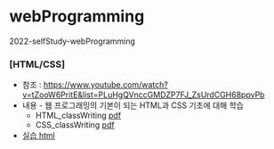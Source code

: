 # webProgramming
2022-selfStudy-webProgramming

### [HTML/CSS]
  * 참조 : https://www.youtube.com/watch?v=tZooW6PritE&list=PLuHgQVnccGMDZP7FJ_ZsUrdCGH68ppvPb
  * 내용 - 웹 프로그래밍의 기본이 되는 HTML과 CSS 기초에 대해 학습
    * HTML_classWriting [pdf](https://juheefatal.github.io/webProgramming/classWriting/ClassWriting_HTML.pdf)
    * CSS_classWriting [pdf]()
  * [실습 html](https://juheefatal.github.io/webProgramming/firstWebSite/index.html)
    
